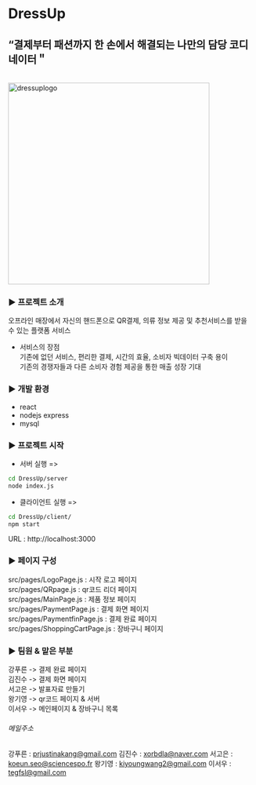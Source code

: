 # DressUp

## “결제부터 패션까지 한 손에서 해결되는 나만의 담당 코디네이터＂
<br>

<img width="411" alt="dressuplogo" src="https://user-images.githubusercontent.com/46402145/178780743-a68c785a-59ae-4cca-8af8-d6b5b6e2ef85.png">

### ▶︎ 프로젝트 소개
오프라인 매장에서 자신의 핸드폰으로 QR결제, 의류 정보 제공 및 추천서비스를 받을 수 있는 플랫폼 서비스

- 서비스의 장점  
기존에 없던 서비스, 편리한 결제, 시간의 효율, 소비자 빅데이터 구축 용이  
기존의 경쟁자들과 다른 소비자 경험 제공을 통한 매출 성장 기대


### ▶︎ 개발 환경  
- react
- nodejs express
-  mysql


### ▶︎ 프로젝트 시작   
- 서버 실행 =>  
 
```bash
cd DressUp/server  
node index.js   
```




- 클라이언트 실행 =>  
```bash
cd DressUp/client/   
npm start
```
URL :  http://localhost:3000  


### ▶︎ 페이지 구성  
src/pages/LogoPage.js : 시작 로고 페이지   
src/pages/QRpage.js : qr코드 리더 페이지  
src/pages/MainPage.js : 제품 정보 페이지   
src/pages/PaymentPage.js : 결제 화면 페이지   
src/pages/PaymentfinPage.js : 결제 완료 페이지   
src/pages/ShoppingCartPage.js : 장바구니 페이지    

### ▶︎ 팀원 & 맡은 부분  
강푸른 -> 결제 완료 페이지  
김진수 -> 결제 화면 페이지  
서고은 -> 발표자료 만들기  
왕기영 -> qr코드 페이지 & 서버  
이서우 -> 메인페이지 & 장바구니 목록  

###### 메일주소
강푸른 : prjustinakang@gmail.com
김진수 : xorbdla@naver.com
서고은 : koeun.seo@sciencespo.fr
왕기영 : kiyoungwang2@gmail.com
이서우 : tegfsl@gmail.com



